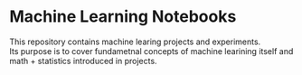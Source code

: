 # Machine Learning Notebooks
This repository contains machine learing projects and experiments. <br>
Its purpose is to cover fundametnal concepts of machine learining itself and math + statistics introduced in projects. 
